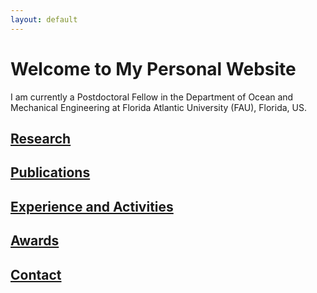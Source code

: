```yaml
---
layout: default
---
```


# Welcome to My Personal Website

I am currently a Postdoctoral Fellow in the Department of Ocean and Mechanical Engineering at Florida Atlantic University (FAU), Florida, US.

## [Research](research.md)
## [Publications](publications.md)
## [Experience and Activities](experience.md)
## [Awards](awards.md)
## [Contact](contact.md)
